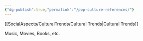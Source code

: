 ```yaml
---
{"dg-publish":true,"permalink":"/pop-culture-references/"}
---
```


[[SocialAspects/CulturalTrends/Cultural Trends\|Cultural Trends]]

Music, Movies, Books, etc. 
